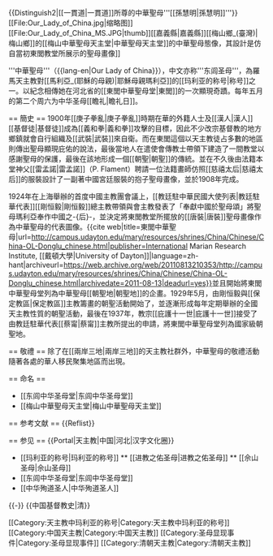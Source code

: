 {{Distinguish2|[[一貫道|一貫道]]所尊的中華聖母'''[[孫慧明|孫慧明]]'''}}
[[File:Our_Lady_of_China.jpg|缩略图]]
[[File:Our_Lady_of_China_MS.JPG|thumb]][[嘉義縣|嘉義縣]][[梅山鄉_(臺灣)|梅山鄉]]的[[梅山中華聖母天主堂|中華聖母天主堂]]的中華聖母態像，其設計是仿自當初東閭教堂所展示的聖母畫像]]

'''中華聖母'''（{{lang-en|Our Lady of China}}），中文亦称'''东闾圣母'''，為羅馬天主教對[[馬利亞_(耶穌的母親)|耶穌母親瑪利亞]]的[[玛利亚的称号|称号]]之一。以紀念相傳她在河北省的[[東閭中華聖母堂|東閭]]的一次顯現奇蹟。每年五月的第二个周六为中华圣母[[瞻礼|瞻礼日]]。

== 簡史 ==
1900年[[庚子拳亂|庚子拳亂]]時期在華的外籍人士及[[漢人|漢人]][[基督徒|基督徒]]成為[[義和拳|義和拳]]攻擊的目標，因此不少改宗基督教的地方鄉鎮就會自行組織及[[武裝|武裝]]來自衛。而在東閭這個以天主教徒占多數的地區則傳出聖母顯現庇佑的說法，最後當地人在遣使會傳教士帶領下建造了一間教堂以感謝聖母的保護，最後在該地形成一個[[朝聖|朝聖]]的傳統。並在不久後由法籍本堂神父[[雷孟諾|雷孟諾]]（P. Flament）聘請一位法籍畫師仿照[[慈禧太后|慈禧太后]]的服裝設計了一副著中國宮廷服裝的抱子聖母畫像，並於1908年完成。

1924年在上海舉辦的首度中國主教團會議上，[[教廷駐中華民國大使列表|教廷駐華代表]][[剛恒毅|剛恒毅]]總主教帶領與會主教發表了「奉獻中國於聖母頌」將聖母瑪利亞奉作中國之-{后}-，並決定將東閭教堂所擺放的[[唐裝|唐裝]]聖母畫像作為中華聖母的代表圖像。<ref>{{cite web|title=東閭中華聖母|url=http://campus.udayton.edu/mary/resources/shrines/China/Chinese/China-OL-Donglu_chinese.html|publisher=International Marian Research Institute, [[戴頓大學|University of Dayton]]|language=zh-hant|archiveurl=https://web.archive.org/web/20110813210353/http://campus.udayton.edu/mary/resources/shrines/China/Chinese/China-OL-Donglu_chinese.html|archivedate=2011-08-13|deadurl=yes}}</ref>並且開始將東閭中華聖母堂列為中華聖母[[朝聖地|朝聖地]]的企畫。1929年5月，由剛恒毅與[[保定教區|保定教區]]主教籌畫的朝聖活動開始了，並逐漸形成每年定期舉辦的全國天主教性質的朝聖活動，最後在1937年，教宗[[庇護十一世|庇護十一世]]接受了由教廷駐華代表[[蔡甯|蔡甯]]主教所提出的申請，將東閭中華聖母堂列為國家級朝聖地。

== 敬禮 ==
除了在[[兩岸三地|兩岸三地]]的天主教社群外，中華聖母的敬禮活動隨著各處的華人移民聚集地區而出現。

== 命名 ==
* [[东闾中华圣母堂|东闾中华圣母堂]]
* [[梅山中華聖母天主堂|梅山中華聖母天主堂]]

== 参考文献 ==
{{Reflist}}

== 参见 ==
{{Portal|天主教|中国|河北|汉字文化圈}}
* [[玛利亚的称号|玛利亚的称号]]
** [[进教之佑圣母|进教之佑圣母]]
** [[佘山圣母|佘山圣母]]
* [[东闾中华圣母堂|东闾中华圣母堂]]
* [[中华殉道圣人|中华殉道圣人]]

{{-}}
{{中国基督教史|清}}

[[Category:天主教中玛利亚的称号|Category:天主教中玛利亚的称号]]
[[Category:中国天主教|Category:中国天主教]]
[[Category:圣母显现事件|Category:圣母显现事件]]
[[Category:清朝天主教|Category:清朝天主教]]
